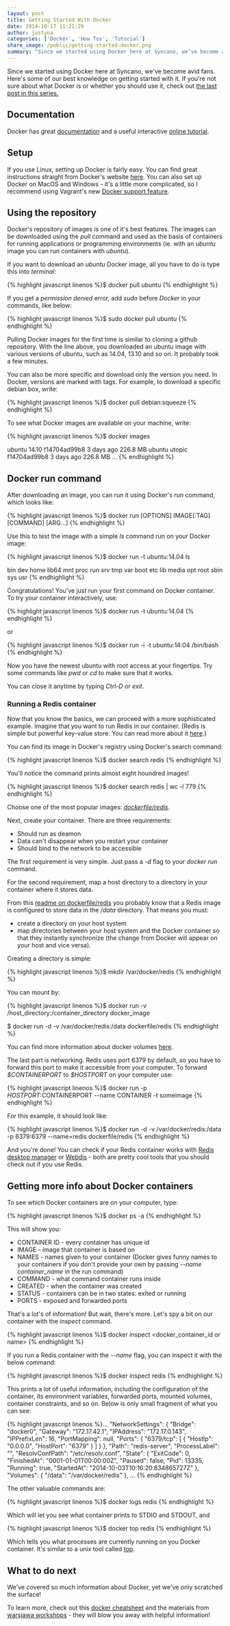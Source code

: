 ```yaml
---
layout: post
title: Getting Started With Docker
date: 2014-10-17 11:21:29
author: justyna
categories: ['Docker', 'How Tos', 'Tutorial']
share_image: /public/getting-started-docker.png
summary: "Since we started using Docker here at Syncano, we’ve become avid fans. Here’s some of our best knowledge on getting started with it. If you’re not sure about what Docker is or whether you should use it, check out the last post in this series."
---
```

Since we started using Docker here at Syncano, we've become avid fans. Here's some of our best knowledge on getting started with it. If you're not sure about what Docker is or whether you should use it, check out <a href="http://www.syncano.com/reasons-use-docker-linux-project-syncano/">the last post in this series.</a><!--more-->

<h2>Documentation</h2>

<p>Docker has great <a href="http://docs.docker.com/">documentation</a> and a useful interactive <a href="https://www.docker.com/tryit/">online tutorial</a>.</p>

<h2>Setup</h2>

<p>If you use Linux, setting up Docker is fairly easy. You can find great instructions straight from Docker's website <a href="http://docs.docker.com/installation/#installation">here</a>. You can also set up Docker on MacOS and Windows - it's a little more complicated, so I recommend using Vagrant's new <a href="https://www.vagrantup.com/blog/feature-preview-vagrant-1-6-docker-dev-environments.html">Docker support feature</a>.</p>

<h2>Using the repository</h2>

<p>Docker's repository of images is one of it's best features. The images can be downloaded using the <em>pull</em> command and used as the basis of containers for running applications or programming environments (ie. with an <em>ubuntu</em> image you can run containers with <em>ubuntu</em>).</p>

<p>If you want to download an <em>ubuntu</em> Docker image, all you have to do is type this into <em>terminal</em>:</p>

{% highlight javascript linenos %}$ docker pull ubuntu
{% endhighlight %}

<p>If you get a <em>permission denied</em> error, add <em>sudo</em> before <em>Docker</em> in your commands, like below:</p>

{% highlight javascript linenos %}$ sudo docker pull ubuntu
{% endhighlight %}

<p>Pulling Docker images for the first time is similar to cloning a github repository. With the line above, you downloaded an ubuntu image with various versions of ubuntu, such as 14.04, 13.10 and so on. It probably took a few minutes.</p>

<p>You can also be more specific and download only the version you need. In Docker, versions are marked with tags. For example, to download a specific debian box, write:</p>

{% highlight javascript linenos %}$ docker pull debian:squeeze
{% endhighlight %}

<p>To see what Docker images are available on your machine, write:</p>

{% highlight javascript linenos %}$ docker images

ubuntu                           14.10                                      f14704ad99b8    3 days ago          226.8 MB
ubuntu                           utopic                                     f14704ad99b8    3 days ago          226.8 MB
...
{% endhighlight %}

<h2>Docker run command</h2>

<p>After downloading an image, you can run it using Docker's <em>run</em> command, which looks like:</p>

{% highlight javascript linenos %}$ docker run [OPTIONS] IMAGE[:TAG] [COMMAND] [ARG...]
{% endhighlight %}

<p>Use this to test the image with a simple <em>ls</em> command run on your Docker image:</p>

{% highlight javascript linenos %}$ docker run -t ubuntu:14.04 ls

bin   dev  home  lib64  mnt  proc  run   srv  tmp  var
boot  etc  lib   media  opt  root  sbin  sys  usr
{% endhighlight %}

<p>Congratulations! You've just run your first command on Docker container. To try your container interactively, use:</p>

{% highlight javascript linenos %}$ docker run -t ubuntu:14.04
{% endhighlight %}

<p>or</p>

{% highlight javascript linenos %}$ docker run -i -t ubuntu:14:04 /bin/bash
{% endhighlight %}

<p>Now you have the newest ubuntu with root access at your fingertips. Try some commands like  <em>pwd</em> or <em>cd</em> to make sure that it works.</p>

<p>You can close it anytime by typing <em>Ctrl-D</em> or <em>exit</em>.</p>

<h3>Running a Redis container</h3>

<p>Now that you know the basics, we can proceed with a more sophisticated example. Imagine that you want to run Redis in our container. (Redis is simple but powerful key-value store. You can read more about it <a href="https://en.wikipedia.org/wiki/Redis">here</a>.)</p>

<p>You can find its image in Docker's registry using Docker's search command:</p>

{% highlight javascript linenos %}$ docker search redis
{% endhighlight %}

<p>You'll notice the command prints almost eight houndred images!</p>

{% highlight javascript linenos %}$ docker search redis | wc -l
779
{% endhighlight %}

<p>Choose one of the most popular images: <a href="https://github.com/dockerfile/redis/blob/master/Dockerfile"><em>dockerfile/redis</em></a>.</p>

<p>Next, create your container. There are three requirements:</p>

<ul>
<li>Should run as deamon</li>
<li>Data can't disappear when you restart your container</li>
<li>Should bind to the network to be accessible</li>
</ul>


<p>The first requirement is very simple. Just pass a <em>-d</em> flag to your <em>docker run</em> command.</p>

<p>For the second requirement, map a host directory to a directory in your container where it stores data.</p>

<p>From this <a href="https://github.com/dockerfile/redis">readme on dockerfile/redis</a> you probably know that a Redis image is configured to store data in the <em>/data</em> directory. That means you must:</p>

<ul>
<li>create a directory on your host system</li>
<li>map directories between your host system and the Docker container so that they instantly synchronize (the change from Docker will appear on your host and vice versa).</li>
</ul>


<p>Creating a directory is simple:</p>

{% highlight javascript linenos %}$ mkdir /var/docker/redis
{% endhighlight %}

<p>You can mount by:</p>

{% highlight javascript linenos %}$ docker run -v /host_directory:/container_directory docker_image

$ docker run -d -v /var/docker/redis:/data dockerfile/redis
{% endhighlight %}

<p>You can find more information about docker volumes <a href="https://docs.docker.com/userguide/dockervolumes/">here</a>.</p>

<p>The last part is networking. Redis uses port 6379 by default, so you have to forward this port to make it accessible from your computer. To forward <em>$CONTAINERPORT</em> to <em>$HOSTPORT</em> on your computer use:</p>

{% highlight javascript linenos %}$ docker run -p $HOSTPORT:$CONTAINERPORT --name CONTAINER -t someimage
{% endhighlight %}

<p>For this example, it should look like:</p>

{% highlight javascript linenos %}$ docker run -d -v /var/docker/redis:/data -p 6379:6379 --name=redis dockerfile/redis
{% endhighlight %}

<p>And you're done! You can check if your Redis container works with <a href="http://redisdesktop.com/">Redis desktop manager</a> or <a href="http://webd.is/">Webdis</a> - both are pretty cool tools that you should check out if you use Redis.</p>

<h2>Getting more info about Docker containers</h2>

<p>To see which Docker containers are on your computer, type:</p>

{% highlight javascript linenos %}$ docker ps -a
{% endhighlight %}

<p>This will show you:</p>

<ul>
<li>CONTAINER ID - every container has unique id</li>
<li>IMAGE - image that container is based on</li>
<li>NAMES - names given to your container (Docker gives funny names to your containers if you don't provide your own by passing <em>--name container_name</em> in the run command)</li>
<li>COMMAND - what command container runs inside</li>
<li>CREATED - when the container was created</li>
<li>STATUS - containers can be in two states: exited or running</li>
<li>PORTS - exposed and forwarded ports</li>
</ul>


<p>That's a lot's of information! But wait, there's more. Let's spy a bit on our container with the <em>inspect</em> command.</p>

{% highlight javascript linenos %}$ docker inspect <docker_container_id or name>
{% endhighlight %}

<p>If you run a Redis container with the <em>--name</em> flag, you can inspect it with the below command:</p>

{% highlight javascript linenos %}$ docker inspect redis
{% endhighlight %}

<p>This prints a lot of useful information, including the configuration of the container, its environment variables, forwarded ports, mounted volumes, container constraints, and so on. Below is only small fragment of what you can see:</p>

{% highlight javascript linenos %}...
"NetworkSettings": {
    "Bridge": "docker0",
    "Gateway": "172.17.42.1",
    "IPAddress": "172.17.0.143",
    "IPPrefixLen": 16,
    "PortMapping": null,
    "Ports": {
        "6379/tcp": [
            {
                "HostIp": "0.0.0.0",
                "HostPort": "6379"
            }
        ]
    }
},
"Path": "redis-server",
"ProcessLabel": "",
"ResolvConfPath": "/etc/resolv.conf",
"State": {
    "ExitCode": 0,
    "FinishedAt": "0001-01-01T00:00:00Z",
    "Paused": false,
    "Pid": 13335,
    "Running": true,
    "StartedAt": "2014-10-03T10:16:20.834865727Z"
},
"Volumes": {
    "/data": "/var/docker/redis"
},
...
{% endhighlight %}

<p>The other valuable commands are:</p>

{% highlight javascript linenos %}$ docker logs redis
{% endhighlight %}

<p>Which will let you see what container prints to STDIO and STDOUT, and</p>

{% highlight javascript linenos %}$ docker top redis
{% endhighlight %}

<p>Which tells you what processes are currently running on you Docker container. It's similar to a unix tool called <a href="http://linux.about.com/od/commands/l/blcmdl1_top.htm">top</a>.</p>

<h2>What to do next</h2>

<p>We've covered so much information about Docker, yet we've only scratched the surface!</p>

<p>To learn more, check out this <a href="https://github.com/wsargent/docker-cheat-sheet">docker cheatsheet</a> and the materials from <a href="https://github.com/project2051/warsjawa-docker-workshop">warsjawa workshops</a> - they will blow you away with helpful information!</p>